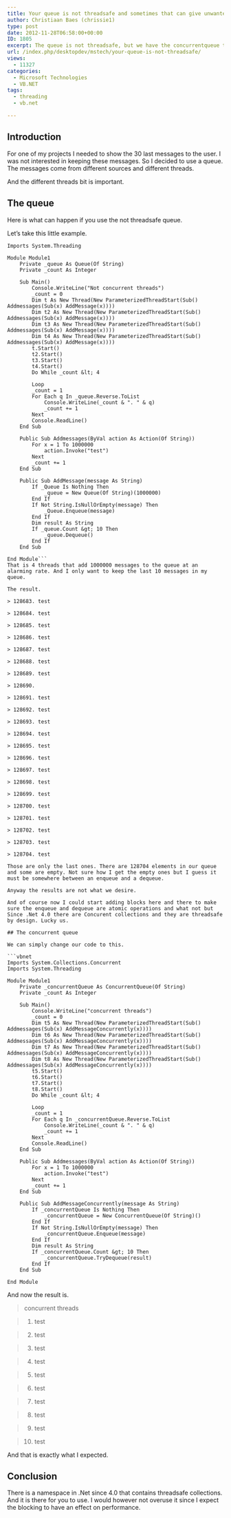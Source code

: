 ```yaml
---
title: Your queue is not threadsafe and sometimes that can give unwanted sideeffects
author: Christiaan Baes (chrissie1)
type: post
date: 2012-11-28T06:58:00+00:00
ID: 1805
excerpt: The queue is not threadsafe, but we have the concurrentqueue to help us out when needed.
url: /index.php/desktopdev/mstech/your-queue-is-not-threadsafe/
views:
  - 11327
categories:
  - Microsoft Technologies
  - VB.NET
tags:
  - threading
  - vb.net

---
```

## Introduction

For one of my projects I needed to show the 30 last messages to the user. I was not interested in keeping these messages. So I decided to use a queue. The messages come from different sources and different threads. 

And the different threads bit is important. 

## The queue

Here is what can happen if you use the not threadsafe queue.

Let&#8217;s take this little example.

```vbnet
Imports System.Threading

Module Module1
    Private _queue As Queue(Of String)
    Private _count As Integer

    Sub Main()
        Console.WriteLine("Not concurrent threads")
        _count = 0
        Dim t As New Thread(New ParameterizedThreadStart(Sub() Addmessages(Sub(x) AddMessage(x))))
        Dim t2 As New Thread(New ParameterizedThreadStart(Sub() Addmessages(Sub(x) AddMessage(x))))
        Dim t3 As New Thread(New ParameterizedThreadStart(Sub() Addmessages(Sub(x) AddMessage(x))))
        Dim t4 As New Thread(New ParameterizedThreadStart(Sub() Addmessages(Sub(x) AddMessage(x))))
        t.Start()
        t2.Start()
        t3.Start()
        t4.Start()
        Do While _count &lt; 4

        Loop
        _count = 1
        For Each q In _queue.Reverse.ToList
            Console.WriteLine(_count & ". " & q)
            _count += 1
        Next
        Console.ReadLine()
    End Sub

    Public Sub Addmessages(ByVal action As Action(Of String))
        For x = 1 To 1000000
            action.Invoke("test")
        Next
        _count += 1
    End Sub

    Public Sub AddMessage(message As String)
        If _Queue Is Nothing Then
            _queue = New Queue(Of String)(1000000)
        End If
        If Not String.IsNullOrEmpty(message) Then
            _Queue.Enqueue(message)
        End If
        Dim result As String
        If _queue.Count &gt; 10 Then
            _queue.Dequeue()
        End If
    End Sub

End Module```
That is 4 threads that add 1000000 messages to the queue at an alarming rate. And I only want to keep the last 10 messages in my queue.

The result. 

> 128683. test
  
> 128684. test
  
> 128685. test
  
> 128686. test
  
> 128687. test
  
> 128688. test
  
> 128689. test
  
> 128690.
  
> 128691. test
  
> 128692. test
  
> 128693. test
  
> 128694. test
  
> 128695. test
  
> 128696. test
  
> 128697. test
  
> 128698. test
  
> 128699. test
  
> 128700. test
  
> 128701. test
  
> 128702. test
  
> 128703. test
  
> 128704. test

Those are only the last ones. There are 128704 elements in our queue and some are empty. Not sure how I get the empty ones but I guess it must be somewhere between an enqueue and a dequeue. 

Anyway the results are not what we desire. 

And of course now I could start adding blocks here and there to make sure the enqueue and dequeue are atomic operations and what not but Since .Net 4.0 there are Concurent collections and they are threadsafe by design. Lucky us.

## The concurrent queue

We can simply change our code to this.

```vbnet
Imports System.Collections.Concurrent
Imports System.Threading

Module Module1
    Private _concurrentQueue As ConcurrentQueue(Of String)
    Private _count As Integer

    Sub Main()
        Console.WriteLine("concurrent threads")
        _count = 0
        Dim t5 As New Thread(New ParameterizedThreadStart(Sub() Addmessages(Sub(x) AddMessageConcurrently(x))))
        Dim t6 As New Thread(New ParameterizedThreadStart(Sub() Addmessages(Sub(x) AddMessageConcurrently(x))))
        Dim t7 As New Thread(New ParameterizedThreadStart(Sub() Addmessages(Sub(x) AddMessageConcurrently(x))))
        Dim t8 As New Thread(New ParameterizedThreadStart(Sub() Addmessages(Sub(x) AddMessageConcurrently(x))))
        t5.Start()
        t6.Start()
        t7.Start()
        t8.Start()
        Do While _count &lt; 4

        Loop
        _count = 1
        For Each q In _concurrentQueue.Reverse.ToList
            Console.WriteLine(_count & ". " & q)
            _count += 1
        Next
        Console.ReadLine()
    End Sub

    Public Sub Addmessages(ByVal action As Action(Of String))
        For x = 1 To 1000000
            action.Invoke("test")
        Next
        _count += 1
    End Sub

    Public Sub AddMessageConcurrently(message As String)
        If _concurrentQueue Is Nothing Then
            _concurrentQueue = New ConcurrentQueue(Of String)()
        End If
        If Not String.IsNullOrEmpty(message) Then
            _concurrentQueue.Enqueue(message)
        End If
        Dim result As String
        If _concurrentQueue.Count &gt; 10 Then
            _concurrentQueue.TryDequeue(result)
        End If
    End Sub

End Module
```
And now the result is.

> concurrent threads
  
> 1. test
  
> 2. test
  
> 3. test
  
> 4. test
  
> 5. test
  
> 6. test
  
> 7. test
  
> 8. test
  
> 9. test
  
> 10. test

And that is exactly what I expected.

## Conclusion

There is a namespace in .Net since 4.0 that contains threadsafe collections. And it is there for you to use. I would however not overuse it since I expect the blocking to have an effect on performance.